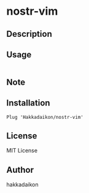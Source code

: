 # nostr-vim

## Description


## Usage

```

```

## Note

## Installation

```
Plug 'Hakkadaikon/nostr-vim'
```

## License
MIT License

## Author
hakkadaikon
